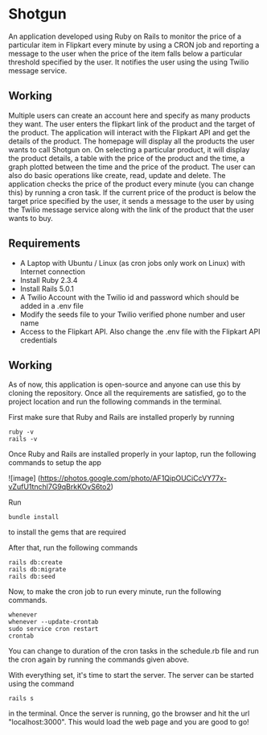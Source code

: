 # Shotgun

An application developed using Ruby on Rails to monitor the price of a particular item in Flipkart every minute by using a CRON job and reporting a message to the user when the price of the item falls below a particular threshold specified by the user. It notifies the user using the using Twilio message service.

## Working

Multiple users can create an account here and specify as many products they want. The user enters the flipkart link of the product and the target of the product. The application will interact with the Flipkart API and get the details of the product. The homepage will display all the products the user wants to call Shotgun on. On selecting a particular product, it will display the product details, a table with the price of the product and the time, a graph plotted between the time and the price of the product. The user can also do basic operations like create, read, update and delete. The application checks the price of the product every minute (you can change this) by running a cron task. If the current price of the product is below the target price specified by the user, it sends a message to the user by using the Twilio message service along with the link of the product that the user wants to buy.

## Requirements

* A Laptop with Ubuntu / Linux (as cron jobs only work on Linux) with Internet connection
* Install Ruby 2.3.4
* Install Rails 5.0.1
* A Twilio Account with the Twilio id and password which should be added in a .env file
* Modify the seeds file to your Twilio verified phone number and user name
* Access to the Flipkart API. Also change the .env file with the Flipkart API credentials

## Working


As of now, this application is open-source and anyone can use this by cloning the repository.
Once all the requirements are satisfied, go to the project location and run the following commands in the terminal.

First make sure that Ruby and Rails are installed properly by running

```
ruby -v
rails -v
```

Once Ruby and Rails are installed properly in your laptop, run the following commands to setup the app

![image] (https://photos.google.com/photo/AF1QipOUCiCcVY77x-vZufU1tnchl7G9qBrkKOvS6to2)

Run
```
bundle install
```
to install the gems that are required

After that, run the following commands

```
rails db:create
rails db:migrate
rails db:seed
```

Now, to make the cron job to run every minute, run the following commands.

```
whenever
whenever --update-crontab
sudo service cron restart
crontab
```
You can change to duration of the cron tasks in the schedule.rb file and run the cron again by running the commands given above.

With everything set, it's time to start the server. The server can be started using the command

```
rails s
``` 

in the terminal. Once the server is running, go the browser and hit the url "localhost:3000". This would load the web page and you are good to go!
